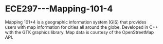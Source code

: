 # ECE297---Mapping-101-4
Mapping 101+4 is a geographic information system (GIS) that provides users with map information for cities all around the globe. Developed in C++ with the GTK graphics library. Map data is courtesy of the OpenStreetMap API. 
